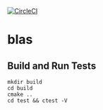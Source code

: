 [![CircleCI](https://circleci.com/gh/ChiangYintso/blas/tree/main.svg?style=svg)](https://circleci.com/gh/ChiangYintso/blas/tree/main)

# blas

## Build and Run Tests

```shell
mkdir build
cd build
cmake ..
cd test && ctest -V
```